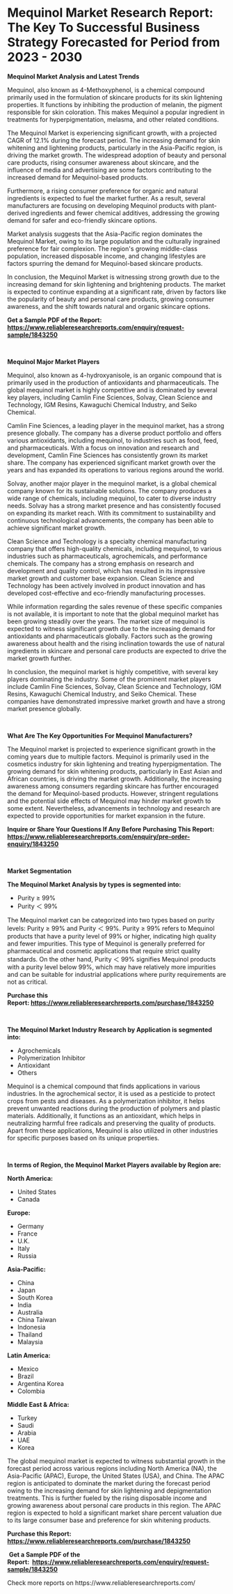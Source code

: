 <p><h1>Mequinol Market Research Report: The Key To Successful Business Strategy Forecasted for Period from 2023 - 2030</h1></p><p><strong>Mequinol Market Analysis and Latest Trends</strong></p>
<p><p>Mequinol, also known as 4-Methoxyphenol, is a chemical compound primarily used in the formulation of skincare products for its skin lightening properties. It functions by inhibiting the production of melanin, the pigment responsible for skin coloration. This makes Mequinol a popular ingredient in treatments for hyperpigmentation, melasma, and other related conditions.</p><p>The Mequinol Market is experiencing significant growth, with a projected CAGR of 12.1% during the forecast period. The increasing demand for skin whitening and lightening products, particularly in the Asia-Pacific region, is driving the market growth. The widespread adoption of beauty and personal care products, rising consumer awareness about skincare, and the influence of media and advertising are some factors contributing to the increased demand for Mequinol-based products.</p><p>Furthermore, a rising consumer preference for organic and natural ingredients is expected to fuel the market further. As a result, several manufacturers are focusing on developing Mequinol products with plant-derived ingredients and fewer chemical additives, addressing the growing demand for safer and eco-friendly skincare options.</p><p>Market analysis suggests that the Asia-Pacific region dominates the Mequinol Market, owing to its large population and the culturally ingrained preference for fair complexion. The region's growing middle-class population, increased disposable income, and changing lifestyles are factors spurring the demand for Mequinol-based skincare products.</p><p>In conclusion, the Mequinol Market is witnessing strong growth due to the increasing demand for skin lightening and brightening products. The market is expected to continue expanding at a significant rate, driven by factors like the popularity of beauty and personal care products, growing consumer awareness, and the shift towards natural and organic skincare options.</p></p>
<p><strong>Get a Sample PDF of the Report:&nbsp; <a href="https://www.reliableresearchreports.com/enquiry/request-sample/1843250">https://www.reliableresearchreports.com/enquiry/request-sample/1843250</a></strong></p>
<p>&nbsp;</p>
<p><strong>Mequinol Major Market Players</strong></p>
<p><p>Mequinol, also known as 4-hydroxyanisole, is an organic compound that is primarily used in the production of antioxidants and pharmaceuticals. The global mequinol market is highly competitive and is dominated by several key players, including Camlin Fine Sciences, Solvay, Clean Science and Technology, IGM Resins, Kawaguchi Chemical Industry, and Seiko Chemical.</p><p>Camlin Fine Sciences, a leading player in the mequinol market, has a strong presence globally. The company has a diverse product portfolio and offers various antioxidants, including mequinol, to industries such as food, feed, and pharmaceuticals. With a focus on innovation and research and development, Camlin Fine Sciences has consistently grown its market share. The company has experienced significant market growth over the years and has expanded its operations to various regions around the world.</p><p>Solvay, another major player in the mequinol market, is a global chemical company known for its sustainable solutions. The company produces a wide range of chemicals, including mequinol, to cater to diverse industry needs. Solvay has a strong market presence and has consistently focused on expanding its market reach. With its commitment to sustainability and continuous technological advancements, the company has been able to achieve significant market growth.</p><p>Clean Science and Technology is a specialty chemical manufacturing company that offers high-quality chemicals, including mequinol, to various industries such as pharmaceuticals, agrochemicals, and performance chemicals. The company has a strong emphasis on research and development and quality control, which has resulted in its impressive market growth and customer base expansion. Clean Science and Technology has been actively involved in product innovation and has developed cost-effective and eco-friendly manufacturing processes.</p><p>While information regarding the sales revenue of these specific companies is not available, it is important to note that the global mequinol market has been growing steadily over the years. The market size of mequinol is expected to witness significant growth due to the increasing demand for antioxidants and pharmaceuticals globally. Factors such as the growing awareness about health and the rising inclination towards the use of natural ingredients in skincare and personal care products are expected to drive the market growth further.</p><p>In conclusion, the mequinol market is highly competitive, with several key players dominating the industry. Some of the prominent market players include Camlin Fine Sciences, Solvay, Clean Science and Technology, IGM Resins, Kawaguchi Chemical Industry, and Seiko Chemical. These companies have demonstrated impressive market growth and have a strong market presence globally.</p></p>
<p>&nbsp;</p>
<p><strong>What Are The Key Opportunities For Mequinol Manufacturers?</strong></p>
<p><p>The Mequinol market is projected to experience significant growth in the coming years due to multiple factors. Mequinol is primarily used in the cosmetics industry for skin lightening and treating hyperpigmentation. The growing demand for skin whitening products, particularly in East Asian and African countries, is driving the market growth. Additionally, the increasing awareness among consumers regarding skincare has further encouraged the demand for Mequinol-based products. However, stringent regulations and the potential side effects of Mequinol may hinder market growth to some extent. Nevertheless, advancements in technology and research are expected to provide opportunities for market expansion in the future.</p></p>
<p><strong>Inquire or Share Your Questions If Any Before Purchasing This Report: <a href="https://www.reliableresearchreports.com/enquiry/pre-order-enquiry/1843250">https://www.reliableresearchreports.com/enquiry/pre-order-enquiry/1843250</a></strong></p>
<p>&nbsp;</p>
<p><strong>Market Segmentation</strong></p>
<p><strong>The Mequinol Market Analysis by types is segmented into:</strong></p>
<p><ul><li>Purity ≥ 99%</li><li>Purity ＜ 99%</li></ul></p>
<p><p>The Mequinol market can be categorized into two types based on purity levels: Purity ≥ 99% and Purity ＜ 99%. Purity ≥ 99% refers to Mequinol products that have a purity level of 99% or higher, indicating high quality and fewer impurities. This type of Mequinol is generally preferred for pharmaceutical and cosmetic applications that require strict quality standards. On the other hand, Purity ＜ 99% signifies Mequinol products with a purity level below 99%, which may have relatively more impurities and can be suitable for industrial applications where purity requirements are not as critical.</p></p>
<p><strong>Purchase this Report:&nbsp;<a href="https://www.reliableresearchreports.com/purchase/1843250">https://www.reliableresearchreports.com/purchase/1843250</a></strong></p>
<p>&nbsp;</p>
<p><strong>The Mequinol Market Industry Research by Application is segmented into:</strong></p>
<p><ul><li>Agrochemicals</li><li>Polymerization Inhibitor</li><li>Antioxidant</li><li>Others</li></ul></p>
<p><p>Mequinol is a chemical compound that finds applications in various industries. In the agrochemical sector, it is used as a pesticide to protect crops from pests and diseases. As a polymerization inhibitor, it helps prevent unwanted reactions during the production of polymers and plastic materials. Additionally, it functions as an antioxidant, which helps in neutralizing harmful free radicals and preserving the quality of products. Apart from these applications, Mequinol is also utilized in other industries for specific purposes based on its unique properties.</p></p>
<p>&nbsp;</p>
<p><strong>In terms of Region, the Mequinol Market Players available by Region are:</strong></p>
<p>
    <p> <strong> North America: </strong>
        <ul>
            <li>United States</li>
            <li>Canada</li>
        </ul>
        </p> 
    <p> <strong> Europe: </strong>
        <ul>
            <li>Germany</li>
            <li>France</li>
            <li>U.K.</li>
            <li>Italy</li>
            <li>Russia</li>
        </ul>
        </p> 
    <p> <strong> Asia-Pacific: </strong>
        <ul>
            <li>China</li>
            <li>Japan</li>
            <li>South Korea</li>
            <li>India</li>
            <li>Australia</li>
            <li>China Taiwan</li>
            <li>Indonesia</li>
            <li>Thailand</li>
            <li>Malaysia</li>
        </ul>
        </p> 
    <p> <strong> Latin America: </strong>
        <ul>
            <li>Mexico</li>
            <li>Brazil</li>
            <li>Argentina Korea</li>
            <li>Colombia</li>
        </ul>
        </p> 
    <p> <strong> Middle East & Africa: </strong>
        <ul>
            <li>Turkey</li>
            <li>Saudi</li>
            <li>Arabia</li>
            <li>UAE</li>
            <li>Korea</li>
        </ul>
    </p>
    </p>
<p><p>The global mequinol market is expected to witness substantial growth in the forecast period across various regions including North America (NA), the Asia-Pacific (APAC), Europe, the United States (USA), and China. The APAC region is anticipated to dominate the market during the forecast period owing to the increasing demand for skin lightening and depigmentation treatments. This is further fueled by the rising disposable income and growing awareness about personal care products in this region. The APAC region is expected to hold a significant market share percent valuation due to its large consumer base and preference for skin whitening products.</p></p>
<p><strong>Purchase this Report: <a href="https://www.reliableresearchreports.com/purchase/1843250">https://www.reliableresearchreports.com/purchase/1843250</a></strong></p>
<p>&nbsp;<strong>Get a Sample PDF of the Report:&nbsp;&nbsp;<a href="https://www.reliableresearchreports.com/enquiry/request-sample/1843250">https://www.reliableresearchreports.com/enquiry/request-sample/1843250</a></strong></p>
<p><strong></strong></p>
<p>Check more reports on https://www.reliableresearchreports.com/</p>